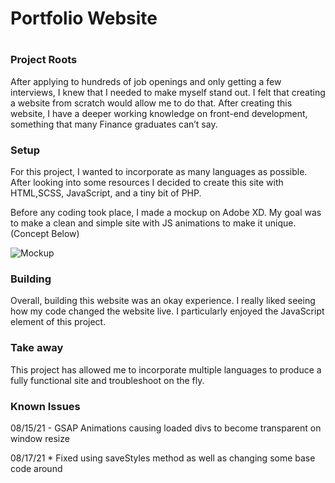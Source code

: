 <h1>Portfolio Website<h1>
<h3>Project Roots</h3>
After applying to hundreds of job openings and only getting a few interviews, I knew that I needed to make myself stand out. I felt that creating a website from scratch would allow me to do that. After creating this website, I have a deeper working knowledge on front-end development, something that many Finance graduates can’t say.

<h3>Setup</h3>
For this project, I wanted to incorporate as many languages as possible. After looking into some resources I decided to create this site with HTML,SCSS, JavaScript, and a tiny bit of PHP. 

Before any coding took place, I made a mockup on Adobe XD. My goal was to make a clean and simple site with JS animations to make it unique. (Concept Below)

![Mockup](https://user-images.githubusercontent.com/84126348/129661396-e077064d-6c78-47c1-8ee6-9a2bfb205c5c.png)


<h3>Building</h3>
Overall, building this website was an okay experience. I really liked seeing how my code changed the website live. I particularly enjoyed the JavaScript element of this project. 

<h3>Take away</h3>
This project has allowed me to incorporate multiple languages to produce a fully functional site and troubleshoot on the fly.
 
<h3>Known Issues</h3>
08/15/21 - GSAP Animations causing loaded divs to become transparent on window resize 
 
08/17/21 * Fixed using saveStyles method as well as changing some base code around
